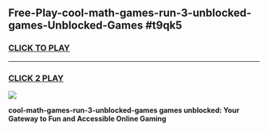 
## Free-Play-cool-math-games-run-3-unblocked-games-Unblocked-Games #t9qk5
<h3>
<a href="https://news.freeplayer.one?title=cool-math-games-run-3-unblocked-games&ref=8M">CLICK TO PLAY</a></h3>
<hr>

<h3>
<a href="https://news.freeplayer.one?title=cool-math-games-run-3-unblocked-games&ref=8M">CLICK 2 PLAY</a>
  
</h3>

<a href="https://news.freeplayer.one?title=cool-math-games-run-3-unblocked-games&ref=8M"><img src="https://clearcache.store/games.png"></a>


**cool-math-games-run-3-unblocked-games games unblocked: Your Gateway to Fun and Accessible Online Gaming**
